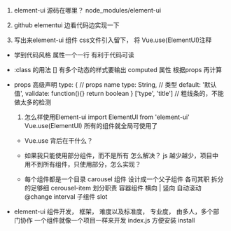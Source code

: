 1. element-ui  源码在哪里？  node_modules/element-ui

2. github  elementui   边看代码边实现一下

3. 写出来element-ui 组件
  css文件引入留下， 将 Vue.use(ElementUI)注释

- 学到代码风格
  属性一个一行   有利于代码可读
- :class 的用法  []  有多个动态的样式要输出
  computed 属性  根据props 再计算
- props 高级声明
  type: {                 // props   name
            type: String, // 类型
            default: '默认值',
            validate: function(){}  return boolean
        }
  ['type', 'title']  // 粗线条的，不能做太多的检测

  1. 怎么样使用Element-ui
  import ElementUI from 'element-ui'
  Vue.use(ElementUI)
  所有的组件就全局可使用了
    - Vue.use  背后在干什么？
    - 如果我只能使用部分组件，而不是所有 怎么解决？
    js 越少越少，项目中用不到所有组件，只使用部分，怎么实现？

    - 每个组件都是一个目录
      carousel 组件  设计成一个父子组件 各司其职  拆分的足够细
      cerousel-item
      划分职责
      容器组件  横向 | 竖向  自动滚动  @change  interval
      子组件  slot

- element-ui  组件开发， 框架， 难度以及标准度， 专业度， 由多人，多个部门协作
  一个组件就像一个项目一样来开发
  index.js  方便安装  install